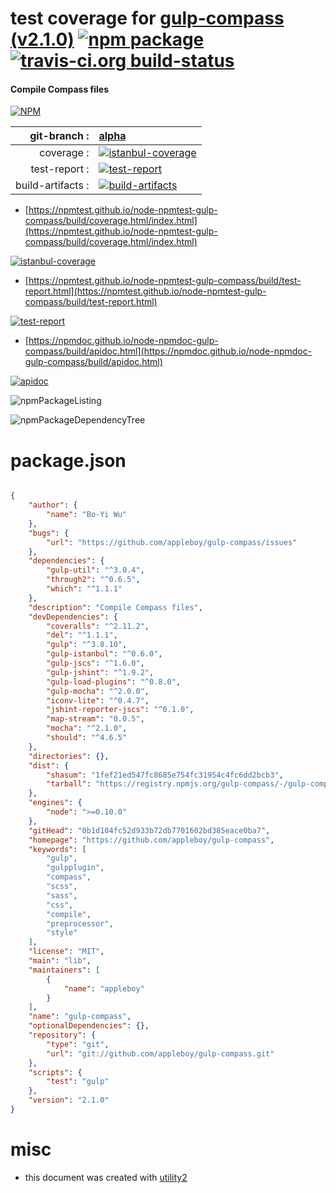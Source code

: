 # test coverage for  [gulp-compass (v2.1.0)](https://github.com/appleboy/gulp-compass)  [![npm package](https://img.shields.io/npm/v/npmtest-gulp-compass.svg?style=flat-square)](https://www.npmjs.org/package/npmtest-gulp-compass) [![travis-ci.org build-status](https://api.travis-ci.org/npmtest/node-npmtest-gulp-compass.svg)](https://travis-ci.org/npmtest/node-npmtest-gulp-compass)
#### Compile Compass files

[![NPM](https://nodei.co/npm/gulp-compass.png?downloads=true&downloadRank=true&stars=true)](https://www.npmjs.com/package/gulp-compass)

| git-branch : | [alpha](https://github.com/npmtest/node-npmtest-gulp-compass/tree/alpha)|
|--:|:--|
| coverage : | [![istanbul-coverage](https://npmtest.github.io/node-npmtest-gulp-compass/build/coverage.badge.svg)](https://npmtest.github.io/node-npmtest-gulp-compass/build/coverage.html/index.html)|
| test-report : | [![test-report](https://npmtest.github.io/node-npmtest-gulp-compass/build/test-report.badge.svg)](https://npmtest.github.io/node-npmtest-gulp-compass/build/test-report.html)|
| build-artifacts : | [![build-artifacts](https://npmtest.github.io/node-npmtest-gulp-compass/glyphicons_144_folder_open.png)](https://github.com/npmtest/node-npmtest-gulp-compass/tree/gh-pages/build)|

- [https://npmtest.github.io/node-npmtest-gulp-compass/build/coverage.html/index.html](https://npmtest.github.io/node-npmtest-gulp-compass/build/coverage.html/index.html)

[![istanbul-coverage](https://npmtest.github.io/node-npmtest-gulp-compass/build/screenCapture.buildCi.browser.%252Ftmp%252Fbuild%252Fcoverage.lib.html.png)](https://npmtest.github.io/node-npmtest-gulp-compass/build/coverage.html/index.html)

- [https://npmtest.github.io/node-npmtest-gulp-compass/build/test-report.html](https://npmtest.github.io/node-npmtest-gulp-compass/build/test-report.html)

[![test-report](https://npmtest.github.io/node-npmtest-gulp-compass/build/screenCapture.buildCi.browser.%252Ftmp%252Fbuild%252Ftest-report.html.png)](https://npmtest.github.io/node-npmtest-gulp-compass/build/test-report.html)

- [https://npmdoc.github.io/node-npmdoc-gulp-compass/build/apidoc.html](https://npmdoc.github.io/node-npmdoc-gulp-compass/build/apidoc.html)

[![apidoc](https://npmdoc.github.io/node-npmdoc-gulp-compass/build/screenCapture.buildCi.browser.%252Ftmp%252Fbuild%252Fapidoc.html.png)](https://npmdoc.github.io/node-npmdoc-gulp-compass/build/apidoc.html)

![npmPackageListing](https://npmtest.github.io/node-npmtest-gulp-compass/build/screenCapture.npmPackageListing.svg)

![npmPackageDependencyTree](https://npmtest.github.io/node-npmtest-gulp-compass/build/screenCapture.npmPackageDependencyTree.svg)



# package.json

```json

{
    "author": {
        "name": "Bo-Yi Wu"
    },
    "bugs": {
        "url": "https://github.com/appleboy/gulp-compass/issues"
    },
    "dependencies": {
        "gulp-util": "^3.0.4",
        "through2": "^0.6.5",
        "which": "^1.1.1"
    },
    "description": "Compile Compass files",
    "devDependencies": {
        "coveralls": "^2.11.2",
        "del": "^1.1.1",
        "gulp": "^3.8.10",
        "gulp-istanbul": "^0.6.0",
        "gulp-jscs": "^1.6.0",
        "gulp-jshint": "^1.9.2",
        "gulp-load-plugins": "^0.8.0",
        "gulp-mocha": "^2.0.0",
        "iconv-lite": "^0.4.7",
        "jshint-reporter-jscs": "^0.1.0",
        "map-stream": "0.0.5",
        "mocha": "^2.1.0",
        "should": "^4.6.5"
    },
    "directories": {},
    "dist": {
        "shasum": "1fef21ed547fc8685e754fc31954c4fc6dd2bcb3",
        "tarball": "https://registry.npmjs.org/gulp-compass/-/gulp-compass-2.1.0.tgz"
    },
    "engines": {
        "node": ">=0.10.0"
    },
    "gitHead": "0b1d104fc52d933b72db7701602bd385eace0ba7",
    "homepage": "https://github.com/appleboy/gulp-compass",
    "keywords": [
        "gulp",
        "gulpplugin",
        "compass",
        "scss",
        "sass",
        "css",
        "compile",
        "preprocessor",
        "style"
    ],
    "license": "MIT",
    "main": "lib",
    "maintainers": [
        {
            "name": "appleboy"
        }
    ],
    "name": "gulp-compass",
    "optionalDependencies": {},
    "repository": {
        "type": "git",
        "url": "git://github.com/appleboy/gulp-compass.git"
    },
    "scripts": {
        "test": "gulp"
    },
    "version": "2.1.0"
}
```



# misc
- this document was created with [utility2](https://github.com/kaizhu256/node-utility2)
